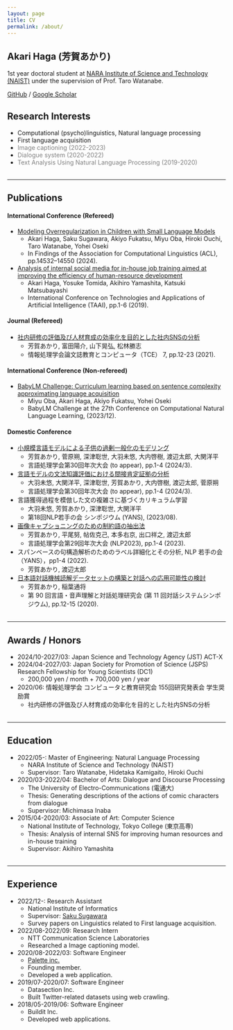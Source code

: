 ```yaml
---
layout: page
title: CV
permalink: /about/
---
```


## Akari Haga (芳賀あかり)
1st year doctoral student at [NARA Institute of Science and Technology (NAIST)](https://www.naist.jp/en/) under the supervision of Prof. Taro Watanabe.

[GitHub](https://github.com/Akari000) / [Google Scholar](https://scholar.google.com/citations?user=Mkd23TkAAAAJ&hl=ja&oi=sra)

## Research Interests
- Computational (psycho)linguistics, Natural language processing
- First language acquisition
- <span style="color: gray;">Image captioning (2022-2023)</span>
- <span style="color: gray;">Dialogue system (2020-2022)</span>
- <span style="color: gray;">Text Analysis Using Natural Language Processing (2019-2020)</span>
<br/><br/>

---

## Publications
#### International Conference (Refereed)
- [Modeling Overregularization in Children with Small Language Models](https://aclanthology.org/2024.findings-acl.865/)
  - Akari Haga, Saku Sugawara, Akiyo Fukatsu, Miyu Oba, Hiroki Ouchi, Taro Watanabe, Yohei Oseki
  - In Findings of the Association for Computational Linguistics (ACL), pp.14532–14550 (2024).
- [Analysis of internal social media for in-house job training aimed at improving the efficiency of human-resource development](https://scholar.google.com/citations?view_op=view_citation&hl=ja&user=Mkd23TkAAAAJ&citation_for_view=Mkd23TkAAAAJ:d1gkVwhDpl0C)
  - Akari Haga, Yosuke Tomida, Akihiro Yamashita, Katsuki Matsubayashi 
  - International Conference on Technologies and Applications of Artificial Intelligence (TAAI), pp.1-6 (2019).

#### Journal (Refereed)
- [社内研修の評価及び人材育成の効率化を目的とした社内SNSの分析](https://scholar.google.com/citations?view_op=view_citation&hl=ja&user=Mkd23TkAAAAJ&citation_for_view=Mkd23TkAAAAJ:u5HHmVD_uO8C)
  - 芳賀あかり, 富田陽介, 山下晃弘, 松林勝志
  - 情報処理学会論文誌教育とコンピュータ（TCE） 7, pp.12-23 (2021). 

#### International Conference (Non-refereed)
- [BabyLM Challenge: Curriculum learning based on sentence complexity approximating language acquisition](https://aclanthology.org/2023.conll-babylm.25/)
  - Miyu Oba, Akari Haga, Akiyo Fukatsu, Yohei Oseki
  - BabyLM Challenge at the 27th Conference on Computational Natural Language Learning, (2023/12).

#### Domestic Conference
- [小規模言語モデルによる子供の過剰一般化のモデリング](https://www.anlp.jp/proceedings/annual_meeting/2024/pdf_dir/E9-1.pdf)
  - 芳賀あかり, 菅原朔, 深津聡世, 大羽未悠, 大内啓樹, 渡辺太郎, 大関洋平
  - 言語処理学会第30回年次大会 (to appear), pp.1-4 (2024/3).
- [言語モデルの文法知識評価における間接肯定証拠の分析](https://www.anlp.jp/proceedings/annual_meeting/2024/pdf_dir/E10-5.pdf)
  - 大羽未悠, 大関洋平, 深津聡世, 芳賀あかり, 大内啓樹, 渡辺太郎, 菅原朔
  - 言語処理学会第30回年次大会 (to appear), pp.1-4 (2024/3).
- 言語獲得過程を模倣した文の複雑さに基づくカリキュラム学習
  - 大羽未悠, 芳賀あかり, 深津聡世, 大関洋平
  - 第18回NLP若手の会 シンポジウム (YANS), (2023/08).
- [画像キャプショニングのための制約語の抽出法](https://www.anlp.jp/proceedings/annual_meeting/2023/pdf_dir/H9-2.pdf)
  - 芳賀あかり, 平尾努, 帖佐克己, 本多右京, 出口祥之, 渡辺太郎
  - 言語処理学会第29回年次大会 (NLP2023), pp.1-4 (2023).
- スパンベースの句構造解析のためのラベル詳細化とその分析, NLP 若手の会（YANS），pp1-4 (2022).
  - 芳賀あかり, 渡辺太郎
- [日本語対話機械読解データセットの構築と対話への応用可能性の検討](https://scholar.google.com/citations?view_op=view_citation&hl=ja&user=Mkd23TkAAAAJ&citation_for_view=Mkd23TkAAAAJ:9yKSN-GCB0IC)
  - 芳賀あかり, 稲葉通将
  - 第 90 回言語・音声理解と対話処理研究会 (第 11 回対話システムシンポジウム), pp.12-15 (2020).
<br/><br/>

---

## Awards / Honors
- 2024/10-2027/03: Japan Science and Technology Agency (JST) ACT-X
- 2024/04-2027/03: Japan Society for Promotion of Science (JSPS) Research Fellowship for Young Scientists (DC1)
  - 200,000 yen / month + 700,000 yen / year
- 2020/06: 情報処理学会 コンピュータと教育研究会 155回研究発表会 学生奨励賞
  - 社内研修の評価及び人材育成の効率化を目的とした社内SNSの分析
<br/><br/>

---

## Education
- 2022/05-: Master of Engineering: Natural Language Processing
  - NARA Institute of Science and Technology (NAIST)
  - Supervisor: Taro Watanabe, Hidetaka Kamigaito, Hiroki Ouchi
- 2020/03-2022/04: Bachelor of Arts: Dialogue and Discourse Processing
  - The University of Electro-Communications (電通大)
  - Thesis: Generating descriptions of the actions of comic characters from dialogue
  - Supervisor: Michimasa Inaba
- 2015/04-2020/03: Associate of Art: Computer Science
  - National Institute of Technology, Tokyo College (東京高専)
  - Thesis: Analysis of internal SNS for improving human resources and in-house training
  - Supervisor: Akihiro Yamashita
<br/><br/>

---

## Experience
- 2022/12-: Research Assistant
  - National Institute of Informatics
  - Supervisor: [Saku Sugawara](https://penzant.net/)
  - Survey papers on Linguistics related to First language acquisition.
- 2022/08-2022/09: Research Intern
  - NTT Communication Science Laboratories
  - Researched a Image captioning model.
- 2020/08-2022/03: Software Engineer
  - [Palette inc.](https://corp-palette.com/)
  - Founding member.
  - Developed a web application.
- 2019/07-2020/07: Software Engineer
  - Datasection Inc.
  - Built Twitter-related datasets using web crawling.
- 2018/05-2019/06: Software Engineer
  - Buildit Inc.
  - Developed web applications.
